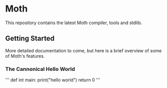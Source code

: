 # Moth

This repository contains the latest Moth compiler, tools and stdlib.

## Getting Started

More detailed documentation to come, but here is a brief overview of some of Moth's features.

### The Cannonical Hello World
'''
def int main:
   print("hello world")
   return 0
'''

